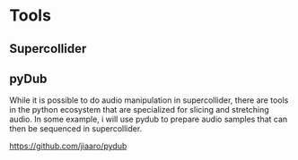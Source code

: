 # Tools

## Supercollider

## pyDub
While it is possible to do audio manipulation in supercollider, there are tools in the python ecosystem that are specialized for slicing and stretching audio. In some example, i will use pydub to prepare audio samples that can then be sequenced in supercollider.

https://github.com/jiaaro/pydub
